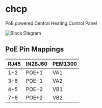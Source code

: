 chcp
====

PoE powered Central Heating Control Panel

![Block Diagram](https://raw.github.com/njh/chcp/master/block-diagram.png "Block Diagram")


PoE Pin Mappings
----------------

| RJ45 | IN28J60 | PEM1300 |
|------|---------|---------|
| 1+2  | POE+1   | VA1     |
| 3+6  | POE-1   | VA2     |
| 4+5  | POE-2   | VB1     |
| 7+8  | POE+2   | VB2     |
